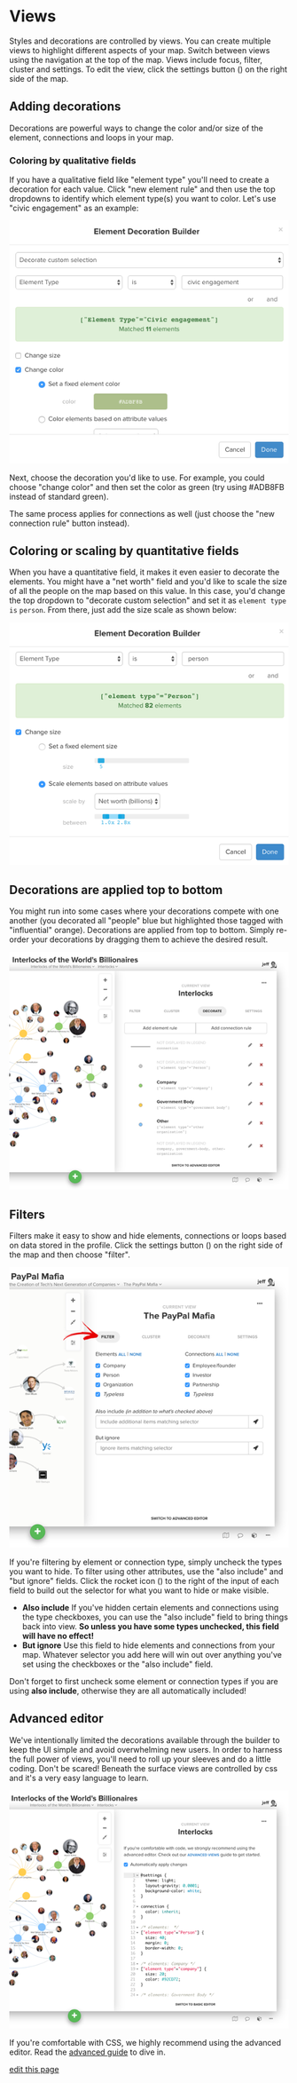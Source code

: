 # Views

Styles and decorations are controlled by views. You can create multiple views to highlight different aspects of your map. Switch between views using the navigation at the top of the map. Views include focus, filter, cluster and settings. To edit the view, click the settings button (<i class="fa fa-sliders fa-rotate-270"></i>) on the right side of the map.

## Adding decorations

Decorations are powerful ways to change the color and/or size of the element, connections and loops in your map.

### Coloring by qualitative fields

If you have a qualitative field like "element type" you'll need to create a decoration for each value. Click "new element rule" and then use the top dropdowns to identify which element type(s) you want to color. Let's use "civic engagement" as an example:

<img src="../images/introduction-decorate.png" alt="element decoration builder">

Next, choose the decoration you'd like to use. For example, you could choose "change color" and then set the color as green (try using #ADB8FB instead of standard green).

The same process applies for connections as well (just choose the "new connection rule" button instead).

## Coloring or scaling by quantitative fields

When you have a quantitative field, it makes it even easier to decorate the elements. You might have a "net worth" field and you'd like to scale the size of all the people on the map based on this value. In this case, you'd change the top dropdown to "decorate custom selection" and set it as `element type` `is` `person`. From there, just add the size scale as shown below:

![quantitative scale](/images/quantitative-scale.png)

## Decorations are applied top to bottom

You might run into some cases where your decorations compete with one another (you decorated all "people" blue but highlighted those tagged with "influential" orange). Decorations are applied from top to bottom. Simply re-order your decorations by dragging them to achieve the desired result.

<img src="../images/decoration-order.png" class="plain">

## Filters

Filters make it easy to show and hide elements, connections or loops based on data stored in the profile. Click the settings button (<i class="fa fa-sliders"></i>) on the right side of the map and then choose "filter".

![filter](../images/filter.png)

If you're filtering by element or connection type, simply uncheck the types you want to hide. To filter using other attributes, use the "also include" and "but ignore" fields. Click the rocket icon (<i class="fa fa-rocket"></i>) to the right of the input of each field to build out the selector for what you want to hide or make visible.

* **Also include** If you've hidden certain elements and connections using the type checkboxes, you can use the "also include" field to bring things back into view. **So unless you have some types unchecked, this field will have no effect!**
* **But ignore** Use this field to hide elements and connections from your map. Whatever selector you add here will win out over anything you've set using the checkboxes or the "also include" field.

<p class="alert alert-danger">
  Don't forget to first uncheck some element or connection types if you are using <strong>also include</strong>, otherwise they are all automatically included!
</p>

## Advanced editor

We've intentionally limited the decorations available through the builder to keep the UI simple
and avoid overwhelming new users. In order to harness the full power of views, you'll need to roll up your sleeves and do a little coding. Don't be scared! Beneath the surface views are controlled by css and it's a very easy language to learn.

![default view](/images/advanced-editor.png)

If you're comfortable with CSS, we highly recommend using the advanced editor. Read the [advanced  guide](/views-advanced.md) to dive in.

<span class="edit-link"><a href="https://github.com/kumu/docs/blob/master/guides/views.md" target="_blank"><i class="fa fa-github"></i> edit this page</a></span>
